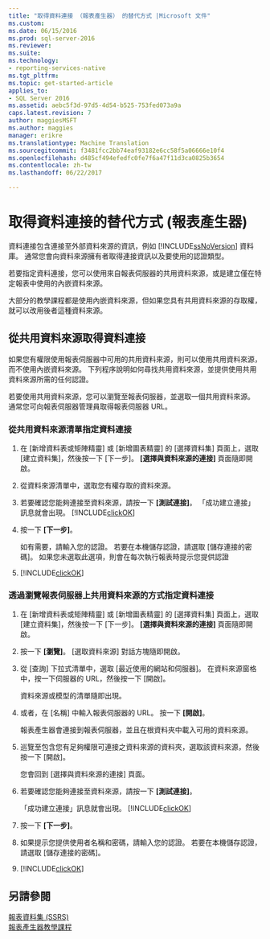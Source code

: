 ```yaml
---
title: "取得資料連接 （報表產生器） 的替代方式 |Microsoft 文件"
ms.custom: 
ms.date: 06/15/2016
ms.prod: sql-server-2016
ms.reviewer: 
ms.suite: 
ms.technology:
- reporting-services-native
ms.tgt_pltfrm: 
ms.topic: get-started-article
applies_to:
- SQL Server 2016
ms.assetid: aebc5f3d-97d5-4d54-b525-753fed073a9a
caps.latest.revision: 7
author: maggiesMSFT
ms.author: maggies
manager: erikre
ms.translationtype: Machine Translation
ms.sourcegitcommit: f3481fcc2bb74eaf93182e6cc58f5a06666e10f4
ms.openlocfilehash: d485cf494efedfc0fe7f6a47f11d3ca0825b3654
ms.contentlocale: zh-tw
ms.lasthandoff: 06/22/2017

---
```

# <a name="alternative-ways-to-get-a-data-connection-report-builder"></a>取得資料連接的替代方式 (報表產生器)
資料連接包含連接至外部資料來源的資訊，例如 [!INCLUDE[ssNoVersion](../includes/ssnoversion-md.md)] 資料庫。 通常您會向資料來源擁有者取得連接資訊以及要使用的認證類型。  
  
若要指定資料連接，您可以使用來自報表伺服器的共用資料來源，或是建立僅在特定報表中使用的內嵌資料來源。  
  
大部分的教學課程都是使用內嵌資料來源，但如果您具有共用資料來源的存取權，就可以改用後者這種資料來源。  
  
## <a name="getting-a-data-connection-from-a-shared-data-source"></a>從共用資料來源取得資料連接  
如果您有權限使用報表伺服器中可用的共用資料來源，則可以使用共用資料來源，而不使用內嵌資料來源。 下列程序說明如何尋找共用資料來源，並提供使用共用資料來源所需的任何認證。  
  
若要使用共用資料來源，您可以瀏覽至報表伺服器，並選取一個共用資料來源。 通常您可向報表伺服器管理員取得報表伺服器 URL。  
  
### <a name="to-specify-a-data-connection-from-a-list-of-shared-data-sources"></a>從共用資料來源清單指定資料連接  
  
1.  在 [新增資料表或矩陣精靈] 或 [新增圖表精靈] 的 [選擇資料集] 頁面上，選取 [建立資料集]，然後按一下 [下一步]。 **[選擇與資料來源的連接]** 頁面隨即開啟。  
  
2.  從資料來源清單中，選取您有權存取的資料來源。  
  
3.  若要確認您能夠連接至資料來源，請按一下 **[測試連接]**。 「成功建立連接」訊息就會出現。 [!INCLUDE[clickOK](../includes/clickok-md.md)]  
  
4.  按一下 **[下一步]**。  
  
    如有需要，請輸入您的認證。 若要在本機儲存認證，請選取 [儲存連接的密碼]。 如果您未選取此選項，則會在每次執行報表時提示您提供認證  
  
5.  [!INCLUDE[clickOK](../includes/clickok-md.md)]  
  
### <a name="to-specify-a-data-connection-by-browsing-to-a-shared-data-source-on-a-report-server"></a>透過瀏覽報表伺服器上共用資料來源的方式指定資料連接  
  
1.  在 [新增資料表或矩陣精靈] 或 [新增圖表精靈] 的 [選擇資料集] 頁面上，選取 [建立資料集]，然後按一下 [下一步]。 **[選擇與資料來源的連接]** 頁面隨即開啟。  
  
2.  按一下 **[瀏覽]**。 [選取資料來源] 對話方塊隨即開啟。  
  
3.  從 [查詢] 下拉式清單中，選取 [最近使用的網站和伺服器]。 在資料來源窗格中，按一下伺服器的 URL，然後按一下 [開啟]。  
  
    資料來源或模型的清單隨即出現。  
  
4.  或者，在 [名稱] 中輸入報表伺服器的 URL。 按一下 **[開啟]**。  
  
    報表產生器會連接到報表伺服器，並且在根資料夾中載入可用的資料來源。  
  
5.  巡覽至包含您有足夠權限可連接之資料來源的資料夾，選取該資料來源，然後按一下 [開啟]。  
  
    您會回到 [選擇與資料來源的連接] 頁面。  
  
6.  若要確認您能夠連接至資料來源，請按一下 **[測試連接]**。  
  
    「成功建立連接」訊息就會出現。 [!INCLUDE[clickOK](../includes/clickok-md.md)]  
  
7.  按一下 **[下一步]**。  
  
8.  如果提示您提供使用者名稱和密碼，請輸入您的認證。 若要在本機儲存認證，請選取 [儲存連接的密碼]。  
  
9. [!INCLUDE[clickOK](../includes/clickok-md.md)]  
  
## <a name="see-also"></a>另請參閱  
[報表資料集 &#40;SSRS&#41;](../reporting-services/report-data/report-datasets-ssrs.md)  
[報表產生器教學課程](../reporting-services/report-builder-tutorials.md) 
  


